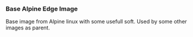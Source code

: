 ### Base Alpine Edge Image 
Base image from Alpine linux with some usefull soft. Used by some other images as parent.
